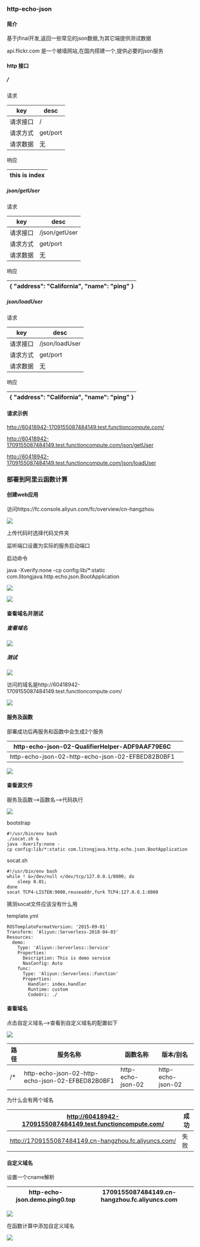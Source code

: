 ### http-echo-json

#### 简介

基于jfinal开发,返回一些常见的json数据,为其它端提供测试数据

api.flickr.com 是一个被墙网站,在国内搭建一个,提供必要的json服务

#### http 接口

##### /

请求

| key      | desc     |
|----------|----------|
| 请求接口 | /        |
| 请求方式 | get/port |
| 请求数据 | 无       |

响应

| this is index |
|---------------|

##### json/getUser

请求

| key      | desc          |
|----------|---------------|
| 请求接口 | /json/getUser |
| 请求方式 | get/port      |
| 请求数据 | 无            |

响应

| { "address": "California", "name": "ping" } |
|---------------------------------------------|

##### json/loadUser

请求

| key      | desc           |
|----------|----------------|
| 请求接口 | /json/loadUser |
| 请求方式 | get/port       |
| 请求数据 | 无             |

响应

| { "address": "California", "name": "ping" } |
|---------------------------------------------|

#### 请求示例

http://60418942-1709155087484149.test.functioncompute.com/

http://60418942-1709155087484149.test.functioncompute.com/json/getUser

http://60418942-1709155087484149.test.functioncompute.com/json/loadUser

### 部署到阿里云函数计算

#### 创建web应用

访问https://fc.console.aliyun.com/fc/overview/cn-hangzhou

![](media/156d7e041d967333169473ec36eb17f7.png)

上传代码时选择代码文件夹

监听端口设置为实际的服务启动端口

启动命令

java -Xverify:none -cp config:lib/\*:static
com.litongjava.http.echo.json.BootApplication

![](media/eb02ed2b0c4d96c865b3c4e987222322.png)

![](media/89192d183bc764a66415a53de73fd23c.png)

#### 查看域名并测试

##### 查看域名

![](media/0c561b42ebf30f1fec69edcf1728e918.png)

##### 测试

![](media/2a9c25786abf48922914f4425414008e.png)

访问的域名是http://60418942-1709155087484149.test.functioncompute.com/

![](media/9ce092fece2946e0cb21f4628c65a992.png)

#### 服务及函数

部署成功后再服务和函数中会生成2个服务

| http-echo-json-02-QualifierHelper-ADF9AAF79E6C   |   |
|--------------------------------------------------|---|
| http-echo-json-02-http-echo-json-02-EFBED82B0BF1 |   |

![](media/1327b1040f196172e84fb6dfa02fa2be.png)

#### 查看源文件

服务及函数--\>函数名--\>代码执行

![](media/951245cb63749112a9e944d12dc1b682.png)

bootstrap
```
#!/usr/bin/env bash
./socat.sh &
java -Xverify:none -cp config:lib/*:static com.litongjava.http.echo.json.BootApplication
```

socat.sh
```
#!/usr/bin/env bash
while ! &>/dev/null </dev/tcp/127.0.0.1/8000; do
    sleep 0.01;
done
socat TCP4-LISTEN:9000,reuseaddr,fork TCP4:127.0.0.1:8000
```


猜测socat文件应该没有什么用

template.yml
```
ROSTemplateFormatVersion: '2015-09-01'
Transform: 'Aliyun::Serverless-2018-04-03'
Resources:
  demo:
    Type: 'Aliyun::Serverless::Service'
    Properties:
      Description: This is demo service
      NasConfig: Auto
    func:
      Type: 'Aliyun::Serverless::Function'
      Properties:
        Handler: index.handler
        Runtime: custom
        CodeUri: ./
```



#### 查看域名

点击自定义域名--\>查看到自定义域名的配置如下

![](media/b4643666fbc0cbdaecd0437ffcdea39f.png)

| 路径 | 服务名称                                         | 函数名称          | 版本/别名         |
|------|--------------------------------------------------|-------------------|-------------------|
| /\*  | http-echo-json-02-http-echo-json-02-EFBED82B0BF1 | http-echo-json-02 | http-echo-json-02 |

为什么会有两个域名

| http://60418942-1709155087484149.test.functioncompute.com/ | 成功 |
|------------------------------------------------------------|------|
| http://1709155087484149.cn-hangzhou.fc.aliyuncs.com/       | 失败 |

#### 自定义域名

设置一个cname解析

| http-echo-json.demo.ping0.top | 1709155087484149.cn-hangzhou.fc.aliyuncs.com |
|-------------------------------|----------------------------------------------|

![](media/c2344961c435d5c5c93d346b1696d3de.png)

在函数计算中添加自定义域名

![](media/815ae347dd6ae72ce9ad5fc1da9c0dda.png)
